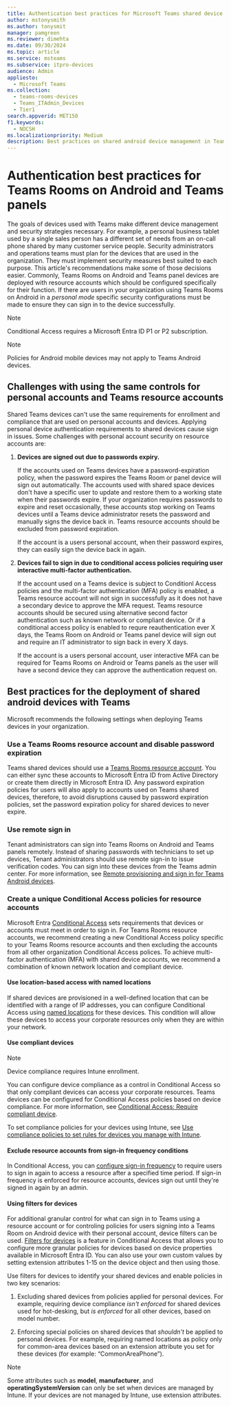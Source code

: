 ```yaml
---
title: Authentication best practices for Microsoft Teams shared device management of Android devices.
author: mstonysmith
ms.author: tonysmit
manager: pamgreen
ms.reviewer: dimehta
ms.date: 09/30/2024
ms.topic: article
ms.service: msteams
ms.subservice: itpro-devices
audience: Admin
appliesto: 
  - Microsoft Teams
ms.collection: 
  - teams-rooms-devices
  - Teams_ITAdmin_Devices
  - Tier1
search.appverid: MET150
f1.keywords: 
  - NOCSH
ms.localizationpriority: Medium
description: Best practices on shared android device management in Teams. This features Conditional Access, password policy, multifactor authentication advice and more.
---
```


# Authentication best practices for Teams Rooms on Android and Teams panels

The goals of devices used with Teams make different device management and security strategies necessary. For example, a personal business tablet used by a single sales person has a different set of needs from an on-call phone shared by many customer service people. Security administrators and operations teams must plan for the devices that are used in the organization. They must implement security measures best suited to each purpose. This article's recommendations make some of those decisions easier. Commonly, Teams Rooms on Android and Teams panel devices are deployed with resource accounts which should be configured specifically for their function. If there are users in your organization using Teams Rooms on Android in a *personal mode* specific security configurations must be made to ensure they can sign in to the device successfully.

>[!NOTE]
>Conditional Access requires a Microsoft Entra ID P1 or P2 subscription.

>[!NOTE]
>Policies for Android mobile devices may not apply to Teams Android devices.

## Challenges with using the same controls for personal accounts and Teams resource accounts

Shared Teams devices can't use the same requirements for enrollment and compliance that are used on personal accounts and devices. Applying personal device authentication requirements to shared devices cause sign in issues. Some challenges with personal account security on resource accounts are:

1.  **Devices are signed out due to passwords expiry.**

    If the accounts used on Teams devices have a password-expiration policy, when the password expires the Teams Room or panel device will sign out automatically. The accounts used with shared space devices don't have a specific user to update and restore them to a working state when their passwords expire. If your organization requires passwords to expire and reset occasionally, these accounts stop working on Teams devices until a Teams device administrator resets the password and manually signs the device back in. Teams resource accounts should be excluded from password expiration.

    If the account is a users personal account, when their password expires, they can easily sign the device back in again.

2.  **Devices fail to sign in due to conditional access policies requiring user interactive multi-factor authentication.**

    If the account used on a Teams device is subject to Conditionl Access policies and the multi-factor authentication (MFA) policy is enabled, a Teams resource account will not sign in successfully as it does not have a secondary device to approve the MFA request. Teams resource accounts should be secured using alternative second factor authentication such as known network or compliant device. Or if a conditional access policy is enabled to requre reauthentication ever X days, the Teams Room on Android or Teams panel device will sign out and require an IT administrator to sign back in every X days.

    If the account is a users personal account, user interactive MFA can be required for Teams Rooms on Android or Teams panels as the user will have a second device they can approve the authentication request on.


## Best practices for the deployment of shared android devices with Teams

Microsoft recommends the following settings when deploying Teams devices in your organization.

### Use a Teams Rooms resource account and disable password expiration

Teams shared devices should use a [Teams Rooms resource account](../rooms/create-resource-account). You can either sync these accounts to Microsoft Entra ID from Active Directory or create them directly in Microsoft Entra ID. Any password expiration policies for users will also apply to accounts used on Teams shared devices, therefore, to avoid disruptions caused by password expiration policies, set the password expiration policy for shared devices to never expire.

### Use remote sign in

Tenant administrators can sign into Teams Rooms on Android and Teams panels remotely. Instead of sharing passwords with technicians to set up devices, Tenant administrators should use remote sign-in to issue verification codes. You can sign into these devices from the Teams admin center. For more information, see [Remote provisioning and sign in for Teams Android devices](/MicrosoftTeams/devices/remote-provision-remote-login). 

### Create a unique Conditional Access policies for resource accounts

Microsoft Entra [Conditional Access](/azure/active-directory/conditional-access/overview) sets requirements that devices or accounts must meet in order to sign in. For Teams Rooms resource accounts, we recommend creating a new Conditional Access policy specific to your Teams Rooms resource accounts and then excluding the accounts from all other organization Conditional Access polices. To achieve multi-factor authentication (MFA) with shared device accounts, we recommend a combination of known network location and compliant device.

#### Use location-based access with named locations

If shared devices are provisioned in a well-defined location that can be identified with a range of IP addresses, you can configure Conditional Access using [named locations](/azure/active-directory/conditional-access/location-condition) for these devices. This condition will allow these devices to access your corporate resources only when they are within your network.

#### Use compliant devices

>[!NOTE]
>Device compliance requires Intune enrollment.

You can configure device compliance as a control in Conditional Access so that only compliant devices can access your corporate resources. Teams devices can be configured for Conditional Access policies based on device compliance. For more information, see [Conditional Access: Require compliant device](/azure/active-directory/conditional-access/howto-conditional-access-policy-compliant-device).

To set compliance policies for your devices using Intune, see [Use compliance policies to set rules for devices you manage with Intune](/mem/intune/protect/device-compliance-get-started).

#### Exclude resource accounts from sign-in frequency conditions

In Conditional Access, you can [configure sign-in frequency](/azure/active-directory/conditional-access/howto-conditional-access-session-lifetime#user-sign-in-frequency) to require users to sign in again to access a resource after a specified time period. If sign-in frequency is enforced for resource accounts, devices sign out until they're signed in again by an admin.

#### Using filters for devices

For additional granular control for what can sign in to Teams using a resource account or for controling policies for users signing into a Teams Room on Android device with their personal account, device filters can be used. [Filters for devices](/azure/active-directory/conditional-access/concept-condition-filters-for-devices) is a feature in Conditional Access that allows you to configure more granular policies for devices based on device properties available in Microsoft Entra ID. You can also use your own custom values by setting extension attributes 1-15 on the device object and then using those.

Use filters for devices to identify your shared devices and enable policies in two key scenarios:

1.  Excluding shared devices from policies applied for personal devices. For example, requiring device compliance *isn't enforced* for shared devices used for hot-desking, but *is enforced* for all other devices, based on model number.

2.  Enforcing special policies on shared devices that *shouldn't* be applied to personal devices. For example, requiring named locations as policy only for common-area devices based on an extension attribute you set for these devices (for example: “CommonAreaPhone”).

>[!NOTE] 
> Some attributes such as **model**, **manufacturer**, and **operatingSystemVersion** can only be set when devices are managed by Intune. If your devices are not managed by Intune, use extension attributes.
